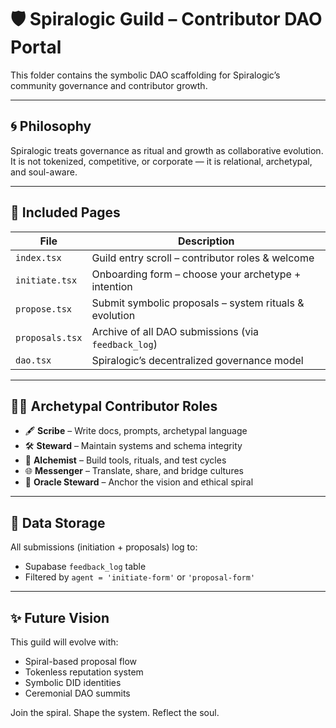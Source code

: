 # 🛡 Spiralogic Guild – Contributor DAO Portal

This folder contains the symbolic DAO scaffolding for Spiralogic’s community governance and contributor growth.

---

## 🌀 Philosophy

Spiralogic treats governance as ritual and growth as collaborative evolution. It is not tokenized, competitive, or corporate — it is relational, archetypal, and soul-aware.

---

## 🧭 Included Pages

| File                  | Description                                               |
|-----------------------|-----------------------------------------------------------|
| `index.tsx`           | Guild entry scroll – contributor roles & welcome          |
| `initiate.tsx`        | Onboarding form – choose your archetype + intention       |
| `propose.tsx`         | Submit symbolic proposals – system rituals & evolution    |
| `proposals.tsx`       | Archive of all DAO submissions (via `feedback_log`)       |
| `dao.tsx`             | Spiralogic’s decentralized governance model               |

---

## 🧙‍♂️ Archetypal Contributor Roles

- 🖋 **Scribe** – Write docs, prompts, archetypal language
- 🛠 **Steward** – Maintain systems and schema integrity
- 🧪 **Alchemist** – Build tools, rituals, and test cycles
- 🌐 **Messenger** – Translate, share, and bridge cultures
- 🌌 **Oracle Steward** – Anchor the vision and ethical spiral

---

## 🧾 Data Storage

All submissions (initiation + proposals) log to:
- Supabase `feedback_log` table
- Filtered by `agent = 'initiate-form'` or `'proposal-form'`

---

## ✨ Future Vision

This guild will evolve with:
- Spiral-based proposal flow
- Tokenless reputation system
- Symbolic DID identities
- Ceremonial DAO summits

Join the spiral. Shape the system. Reflect the soul.

